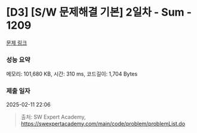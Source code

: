 # [D3] [S/W 문제해결 기본] 2일차 - Sum - 1209 

[문제 링크](https://swexpertacademy.com/main/code/problem/problemDetail.do?contestProbId=AV13_BWKACUCFAYh) 

### 성능 요약

메모리: 101,680 KB, 시간: 310 ms, 코드길이: 1,704 Bytes

### 제출 일자

2025-02-11 22:06



> 출처: SW Expert Academy, https://swexpertacademy.com/main/code/problem/problemList.do